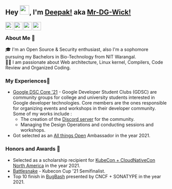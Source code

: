 ## Hey <img src="https://github.com/TheDudeThatCode/TheDudeThatCode/blob/master/Assets/Hi.gif" width="29px">, I'm [Deepak!](https://twitter.com/Mr_dg_wick) aka [Mr-DG-Wick!](https://twitter.com/Mr_dg_wick)

<a href="https://www.linkedin.com/in/mrdgwick/">
  <img align="left" width="24px" src="https://cdn.jsdelivr.net/npm/simple-icons@v3/icons/linkedin.svg"  />
</a>
<a href="https://twitter.com/Mr_dg_wick">
  <img align="left" width="26px" src="https://cdn.jsdelivr.net/npm/simple-icons@v3/icons/twitter.svg" />
</a>
<a href="mailto:deepak.gupta.h401@gmail.com
">
  <img align="left" width="26px" src="https://cdn.jsdelivr.net/npm/simple-icons@v3/icons/gmail.svg" />
</a>
<!-- <a href="https://www.youtube.com/channel/UCfv8cds8AfIM3UZtAWOz6Gg">
  <img align="left" width="26px" src="https://cdn.jsdelivr.net/npm/simple-icons@v3/icons/youtube.svg" />
</a> -->
<a href="https://dev.to/mrdgwick">
  <img align="left" width="26px" src="https://cdn.jsdelivr.net/npm/simple-icons@v3/icons/medium.svg" />
</a>

<br />

### About Me 🚀

🎓 I'm an Open Source & Security enthusiast, also I'm a sophomore pursuing my Bachelors in Bio-Technology from NIT Warangal. </br>
👨‍💻 I am passionate about Web architecture, Linux kernel, Compilers, Code Review and Organized Coding.

### My Experiences🙌

- [Google DSC Core '21](https://gdsc.community.dev/national-institute-of-technology-nit-warangal/) - Google Developer Student Clubs (GDSC) are community groups for college and university students interested in Google developer technologies. Core members are the ones responsible for organizing events and workshops in their developer community. Some of my works include :
   - The creation of the [Discord server](https://discord.gg/v88Fp89NQ4) for the community.
   - Managing the Design Operations and conducting sessions and workshops.
- Got selected as an [All things Open](https://www.allthingsopen.org/) Ambassador in the year 2021.

### Honors and Awards 🏅

- Selected as a scholarship recipient for [KubeCon + CloudNativeCon North America](https://events.linuxfoundation.org/kubecon-cloudnativecon-north-america/) in the year 2021.
- [Battlesnake](https://play.battlesnake.com/) - Kubecon Cup '21 Semifinalist.
- Top 10 finish in [BugBash](https://bugbash.muse.dev/) presented by CNCF + SONATYPE in the year 2021.
 


